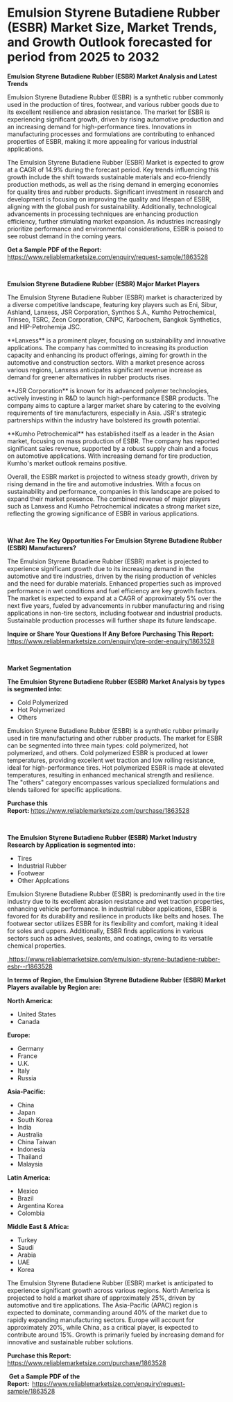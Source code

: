 <p><h1>Emulsion Styrene Butadiene Rubber (ESBR) Market Size, Market Trends, and Growth Outlook forecasted for period from 2025 to 2032</h1></p><p><strong>Emulsion Styrene Butadiene Rubber (ESBR) Market Analysis and Latest Trends</strong></p>
<p><p>Emulsion Styrene Butadiene Rubber (ESBR) is a synthetic rubber commonly used in the production of tires, footwear, and various rubber goods due to its excellent resilience and abrasion resistance. The market for ESBR is experiencing significant growth, driven by rising automotive production and an increasing demand for high-performance tires. Innovations in manufacturing processes and formulations are contributing to enhanced properties of ESBR, making it more appealing for various industrial applications.</p><p>The Emulsion Styrene Butadiene Rubber (ESBR) Market is expected to grow at a CAGR of 14.9% during the forecast period. Key trends influencing this growth include the shift towards sustainable materials and eco-friendly production methods, as well as the rising demand in emerging economies for quality tires and rubber products. Significant investment in research and development is focusing on improving the quality and lifespan of ESBR, aligning with the global push for sustainability. Additionally, technological advancements in processing techniques are enhancing production efficiency, further stimulating market expansion. As industries increasingly prioritize performance and environmental considerations, ESBR is poised to see robust demand in the coming years.</p></p>
<p><strong>Get a Sample PDF of the Report:&nbsp;</strong> <a href="https://www.reliablemarketsize.com/enquiry/request-sample/1863528?utm_campaign=2453&utm_medium=2&utm_source=Github&utm_content=ia&utm_term=15042025&utm_id=emulsion-styrene-butadiene-rubber-esbr">https://www.reliablemarketsize.com/enquiry/request-sample/1863528</a></p>
<p>&nbsp;</p>
<p><strong>Emulsion Styrene Butadiene Rubber (ESBR) Major Market Players</strong></p>
<p><p>The Emulsion Styrene Butadiene Rubber (ESBR) market is characterized by a diverse competitive landscape, featuring key players such as Eni, Sibur, Ashland, Lanxess, JSR Corporation, Synthos S.A., Kumho Petrochemical, Trinseo, TSRC, Zeon Corporation, CNPC, Karbochem, Bangkok Synthetics, and HIP-Petrohemija JSC.</p><p>**Lanxess** is a prominent player, focusing on sustainability and innovative applications. The company has committed to increasing its production capacity and enhancing its product offerings, aiming for growth in the automotive and construction sectors. With a market presence across various regions, Lanxess anticipates significant revenue increase as demand for greener alternatives in rubber products rises.</p><p>**JSR Corporation** is known for its advanced polymer technologies, actively investing in R&D to launch high-performance ESBR products. The company aims to capture a larger market share by catering to the evolving requirements of tire manufacturers, especially in Asia. JSR's strategic partnerships within the industry have bolstered its growth potential.</p><p>**Kumho Petrochemical** has established itself as a leader in the Asian market, focusing on mass production of ESBR. The company has reported significant sales revenue, supported by a robust supply chain and a focus on automotive applications. With increasing demand for tire production, Kumho's market outlook remains positive.</p><p>Overall, the ESBR market is projected to witness steady growth, driven by rising demand in the tire and automotive industries. With a focus on sustainability and performance, companies in this landscape are poised to expand their market presence. The combined revenue of major players such as Lanxess and Kumho Petrochemical indicates a strong market size, reflecting the growing significance of ESBR in various applications.</p></p>
<p>&nbsp;</p>
<p><strong>What Are The Key Opportunities For Emulsion Styrene Butadiene Rubber (ESBR) Manufacturers?</strong></p>
<p><p>The Emulsion Styrene Butadiene Rubber (ESBR) market is projected to experience significant growth due to its increasing demand in the automotive and tire industries, driven by the rising production of vehicles and the need for durable materials. Enhanced properties such as improved performance in wet conditions and fuel efficiency are key growth factors. The market is expected to expand at a CAGR of approximately 5% over the next five years, fueled by advancements in rubber manufacturing and rising applications in non-tire sectors, including footwear and industrial products. Sustainable production processes will further shape its future landscape.</p></p>
<p><strong>Inquire or Share Your Questions If Any Before Purchasing This Report:</strong> <a href="https://www.reliablemarketsize.com/enquiry/pre-order-enquiry/1863528?utm_campaign=2453&utm_medium=2&utm_source=Github&utm_content=ia&utm_term=15042025&utm_id=emulsion-styrene-butadiene-rubber-esbr">https://www.reliablemarketsize.com/enquiry/pre-order-enquiry/1863528</a></p>
<p>&nbsp;</p>
<p><strong>Market Segmentation</strong></p>
<p><strong>The Emulsion Styrene Butadiene Rubber (ESBR) Market Analysis by types is segmented into:</strong></p>
<p><ul><li>Cold Polymerized</li><li>Hot Polymerized</li><li>Others</li></ul></p>
<p><p>Emulsion Styrene Butadiene Rubber (ESBR) is a synthetic rubber primarily used in tire manufacturing and other rubber products. The market for ESBR can be segmented into three main types: cold polymerized, hot polymerized, and others. Cold polymerized ESBR is produced at lower temperatures, providing excellent wet traction and low rolling resistance, ideal for high-performance tires. Hot polymerized ESBR is made at elevated temperatures, resulting in enhanced mechanical strength and resilience. The "others" category encompasses various specialized formulations and blends tailored for specific applications.</p></p>
<p><strong>Purchase this Report:&nbsp;</strong><a href="https://www.reliablemarketsize.com/purchase/1863528?utm_campaign=2453&utm_medium=2&utm_source=Github&utm_content=ia&utm_term=15042025&utm_id=emulsion-styrene-butadiene-rubber-esbr">https://www.reliablemarketsize.com/purchase/1863528</a></p>
<p>&nbsp;</p>
<p><strong>The Emulsion Styrene Butadiene Rubber (ESBR) Market Industry Research by Application is segmented into:</strong></p>
<p><ul><li>Tires</li><li>Industrial Rubber</li><li>Footwear</li><li>Other Applcations</li></ul></p>
<p><p>Emulsion Styrene Butadiene Rubber (ESBR) is predominantly used in the tire industry due to its excellent abrasion resistance and wet traction properties, enhancing vehicle performance. In industrial rubber applications, ESBR is favored for its durability and resilience in products like belts and hoses. The footwear sector utilizes ESBR for its flexibility and comfort, making it ideal for soles and uppers. Additionally, ESBR finds applications in various sectors such as adhesives, sealants, and coatings, owing to its versatile chemical properties.</p></p>
<p><a href="https://www.reliablemarketsize.com/emulsion-styrene-butadiene-rubber-esbr--r1863528?utm_campaign=2453&utm_medium=2&utm_source=Github&utm_content=ia&utm_term=15042025&utm_id=emulsion-styrene-butadiene-rubber-esbr">&nbsp;https://www.reliablemarketsize.com/emulsion-styrene-butadiene-rubber-esbr--r1863528</a></p>
<p><strong>In terms of Region, the Emulsion Styrene Butadiene Rubber (ESBR) Market Players available by Region are:</strong></p>
<p>
    <p> <strong> North America: </strong>
        <ul>
            <li>United States</li>
            <li>Canada</li>
        </ul>
        </p> 
    <p> <strong> Europe: </strong>
        <ul>
            <li>Germany</li>
            <li>France</li>
            <li>U.K.</li>
            <li>Italy</li>
            <li>Russia</li>
        </ul>
        </p> 
    <p> <strong> Asia-Pacific: </strong>
        <ul>
            <li>China</li>
            <li>Japan</li>
            <li>South Korea</li>
            <li>India</li>
            <li>Australia</li>
            <li>China Taiwan</li>
            <li>Indonesia</li>
            <li>Thailand</li>
            <li>Malaysia</li>
        </ul>
        </p> 
    <p> <strong> Latin America: </strong>
        <ul>
            <li>Mexico</li>
            <li>Brazil</li>
            <li>Argentina Korea</li>
            <li>Colombia</li>
        </ul>
        </p> 
    <p> <strong> Middle East & Africa: </strong>
        <ul>
            <li>Turkey</li>
            <li>Saudi</li>
            <li>Arabia</li>
            <li>UAE</li>
            <li>Korea</li>
        </ul>
    </p>
    </p>
<p><p>The Emulsion Styrene Butadiene Rubber (ESBR) market is anticipated to experience significant growth across various regions. North America is projected to hold a market share of approximately 25%, driven by automotive and tire applications. The Asia-Pacific (APAC) region is expected to dominate, commanding around 40% of the market due to rapidly expanding manufacturing sectors. Europe will account for approximately 20%, while China, as a critical player, is expected to contribute around 15%. Growth is primarily fueled by increasing demand for innovative and sustainable rubber solutions.</p></p>
<p><strong>Purchase this Report: </strong><a href="https://www.reliablemarketsize.com/purchase/1863528?utm_campaign=2453&utm_medium=2&utm_source=Github&utm_content=ia&utm_term=15042025&utm_id=emulsion-styrene-butadiene-rubber-esbr">https://www.reliablemarketsize.com/purchase/1863528</a></p>
<p>&nbsp;<strong>Get a Sample PDF of the Report:&nbsp;&nbsp;</strong><a href="https://www.reliablemarketsize.com/enquiry/request-sample/1863528?utm_campaign=2453&utm_medium=2&utm_source=Github&utm_content=ia&utm_term=15042025&utm_id=emulsion-styrene-butadiene-rubber-esbr">https://www.reliablemarketsize.com/enquiry/request-sample/1863528</a></p>
<p><strong></strong></p>
<p><p></p><p></p><p></p></p>